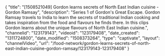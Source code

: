 {
    "title": "[1508521049] Gordon learns secrets of North East Indian cuisine - Gordon Ramsay",
    "description": "Series 1 of Gordon's Great Escape. Gordon Ramsay travels to India to learn the secrets of traditional Indian cooking and takes inspiration from the food and flavours he finds there. In this clips Gordon learns about the unique flavours of North East Indian cuisine.",
    "channelid": "123179143",
    "videoid": "123179408",
    "date_created": "1311724800",
    "date_modified": "1508373264",
    "type": "captivate",
    "layout": "channelVideo",
    "url": "\/food-network\/gordon-learns-secrets-of-north-east-indian-cuisine-gordon-ramsay\/123179143-123179408"
}